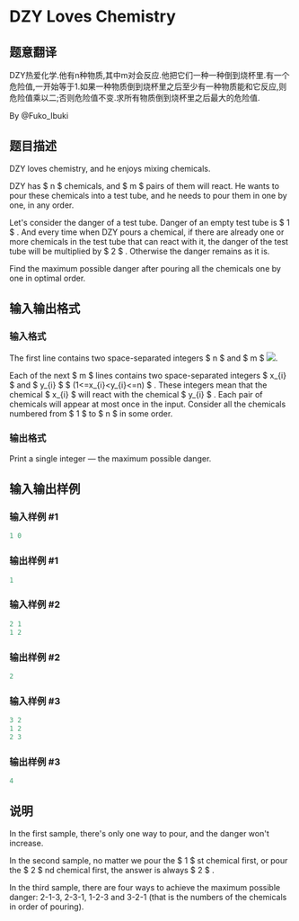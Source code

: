 # DZY Loves Chemistry

## 题意翻译

DZY热爱化学.他有n种物质,其中m对会反应.他把它们一种一种倒到烧杯里.有一个危险值,一开始等于1.如果一种物质倒到烧杯里之后至少有一种物质能和它反应,则危险值乘以二;否则危险值不变.求所有物质倒到烧杯里之后最大的危险值.

By @Fuko_Ibuki 

## 题目描述

DZY loves chemistry, and he enjoys mixing chemicals.

DZY has $ n $ chemicals, and $ m $ pairs of them will react. He wants to pour these chemicals into a test tube, and he needs to pour them in one by one, in any order.

Let's consider the danger of a test tube. Danger of an empty test tube is $ 1 $ . And every time when DZY pours a chemical, if there are already one or more chemicals in the test tube that can react with it, the danger of the test tube will be multiplied by $ 2 $ . Otherwise the danger remains as it is.

Find the maximum possible danger after pouring all the chemicals one by one in optimal order.

## 输入输出格式

### 输入格式

The first line contains two space-separated integers $ n $ and $ m $ ![](https://cdn.luogu.com.cn/upload/vjudge_pic/CF445B/04c5ea027a40d7547891712e7f413f407f9053ef.png).

Each of the next $ m $ lines contains two space-separated integers $ x_{i} $ and $ y_{i} $ $ (1<=x_{i}<y_{i}<=n) $ . These integers mean that the chemical $ x_{i} $ will react with the chemical $ y_{i} $ . Each pair of chemicals will appear at most once in the input. Consider all the chemicals numbered from $ 1 $ to $ n $ in some order.

### 输出格式

Print a single integer — the maximum possible danger.

## 输入输出样例

### 输入样例 #1

```cpp
1 0

```
### 输出样例 #1

```cpp
1

```
### 输入样例 #2

```cpp
2 1
1 2

```
### 输出样例 #2

```cpp
2

```
### 输入样例 #3

```cpp
3 2
1 2
2 3

```
### 输出样例 #3

```cpp
4

```
## 说明

In the first sample, there's only one way to pour, and the danger won't increase.

In the second sample, no matter we pour the $ 1 $ st chemical first, or pour the $ 2 $ nd chemical first, the answer is always $ 2 $ .

In the third sample, there are four ways to achieve the maximum possible danger: 2-1-3, 2-3-1, 1-2-3 and 3-2-1 (that is the numbers of the chemicals in order of pouring).

